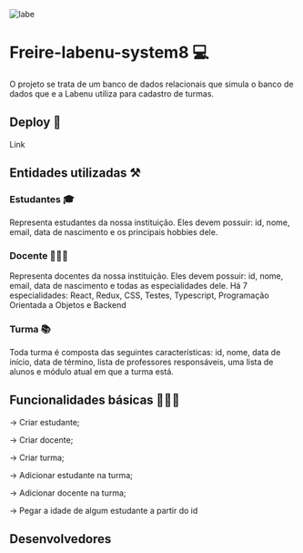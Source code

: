 ![labe](https://user-images.githubusercontent.com/104602579/189521921-9760ddfd-ed7e-4634-9f93-2e3b9fce4fe8.png)

# Freire-labenu-system8 💻
O projeto se trata de um banco de dados relacionais que simula o banco de dados que e a Labenu utiliza para cadastro de turmas.

## Deploy 🔗
Link

## Entidades utilizadas ⚒
### Estudantes 🎓 
Representa estudantes da nossa instituição. Eles devem possuir: id, nome, email, data de nascimento e os principais hobbies dele.

### Docente 👨🏼‍🏫
Representa docentes da nossa instituição. Eles devem possuir: id, nome, email, data de nascimento e todas as especialidades dele. Há 7 especialidades: React, Redux, CSS, Testes, Typescript, Programação Orientada a Objetos e Backend

### Turma 📚
Toda turma é composta das seguintes características: id, nome, data de início, data de término, lista de professores responsáveis, uma lista de alunos e módulo atual em que a turma está.

## Funcionalidades básicas 👨🏼‍💻  

→ Criar estudante;

→ Criar docente;

→ Criar turma;

→ Adicionar estudante na turma;

→ Adicionar docente na turma;

→ Pegar a idade de algum estudante a partir do id

## Desenvolvedores 

